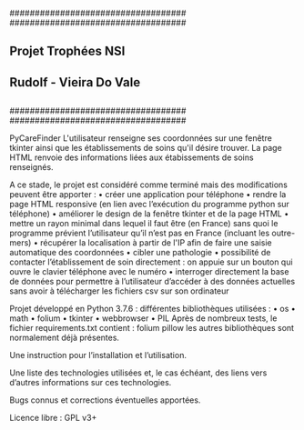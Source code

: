 ###################################
###################################
##                               ##
##     Projet Trophées NSI       ##
##                               ##
##    Rudolf - Vieira Do Vale    ##
##                               ##
###################################
###################################

PyCareFinder
L'utilisateur renseigne ses coordonnées sur une fenêtre tkinter ainsi que les établissements de soins qu'il désire trouver.
La page HTML renvoie des informations liées aux étabissements de soins renseignés.

A ce stade, le projet est considéré comme terminé mais des modifications peuvent être apporter :
    • créer une application pour téléphone
    • rendre la page HTML responsive (en lien avec l’exécution du programme python sur téléphone)
    • améliorer le design de la fenêtre tkinter et de la page HTML
    • mettre un rayon minimal dans lequel il faut être (en France) sans quoi le programme prévient l’utilisateur qu’il n’est pas en France (incluant les outre-mers)
    • récupérer la localisation à partir de l'IP afin de faire une saisie automatique des coordonnées
    • cibler une pathologie 
    • possibilité de contacter l’établissement de soin directement : on appuie sur un bouton qui ouvre le clavier téléphone avec le numéro
    • interroger directement la base de données pour permettre à l’utilisateur d’accéder à des données actuelles sans avoir à télécharger les fichiers csv sur son ordinateur

Projet développé en Python 3.7.6 : différentes bibliothèques utilisées :
    • os
    • math
    • folium
    • tkinter
    • webbrowser
    • PIL
Après de nombreux tests, le fichier requirements.txt contient : folium pillow
les autres bibliothèques sont normalement déjà présentes.

Une instruction pour l’installation et l’utilisation.

Une liste des technologies utilisées et, le cas échéant, des liens vers d’autres informations sur ces technologies.

Bugs connus et corrections éventuelles apportées.

Licence libre : GPL v3+